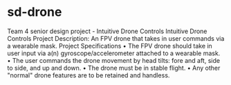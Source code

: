 # sd-drone
Team 4 senior design project - Intuitive Drone Controls
Intuitive Drone Controls
Project Description:
An FPV drone that takes in user commands via a wearable mask.
Project Specifications
• The FPV drone should take in user input via a(n) gyroscope/accelerometer attached
to a wearable mask.
• The user commands the drone movement by head tilts: fore and aft, side to side, and
up and down.
• The drone must be in stable flight.
• Any other "normal" drone features are to be retained and handless.
